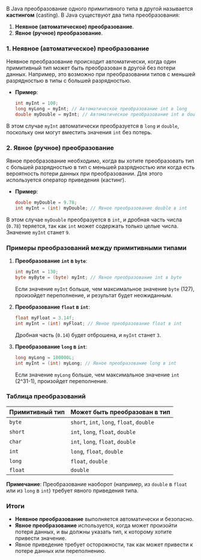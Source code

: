 В Java преобразование одного примитивного типа в другой называется **кастингом** (casting). В Java существуют два типа преобразования:

1. **Неявное (автоматическое) преобразование**.
2. **Явное (ручное) преобразование**.

### 1. Неявное (автоматическое) преобразование
Неявное преобразование происходит автоматически, когда один примитивный тип может быть преобразован в другой без потери данных. Например, это возможно при преобразовании типов с меньшей разрядностью в типы с большей разрядностью.

- **Пример**:
  ```java
  int myInt = 100;
  long myLong = myInt; // Автоматическое преобразование int в long
  double myDouble = myInt; // Автоматическое преобразование int в double
  ```

В этом случае `myInt` автоматически преобразуется в `long` и `double`, поскольку они могут вместить значения `int` без потерь.

### 2. Явное (ручное) преобразование
Явное преобразование необходимо, когда вы хотите преобразовать тип с большей разрядностью в тип с меньшей разрядностью или когда есть вероятность потери данных при преобразовании. Для этого используется оператор приведения (кастинг).

- **Пример**:
  ```java
  double myDouble = 9.78;
  int myInt = (int) myDouble; // Явное преобразование double в int
  ```

В этом случае `myDouble` преобразуется в `int`, и дробная часть числа (`0.78`) теряется, так как `int` может содержать только целые числа. Значение `myInt` станет `9`.

### Примеры преобразований между примитивными типами

1. **Преобразование `int` в `byte`**:
   ```java
   int myInt = 130;
   byte myByte = (byte) myInt; // Явное преобразование int в byte
   ```
   Если значение `myInt` больше, чем максимальное значение `byte` (127), произойдет переполнение, и результат будет неожиданным.

2. **Преобразование `float` в `int`**:
   ```java
   float myFloat = 3.14f;
   int myInt = (int) myFloat; // Явное преобразование float в int
   ```
   Дробная часть (`0.14`) будет отброшена, и `myInt` станет `3`.

3. **Преобразование `long` в `int`**:
   ```java
   long myLong = 100000L;
   int myInt = (int) myLong; // Явное преобразование long в int
   ```
   Если значение `myLong` больше, чем максимальное значение `int` (2^31-1), произойдет переполнение.

### Таблица преобразований

| Примитивный тип | Может быть преобразован в тип |
|----------------|-------------------------------|
| `byte`         | `short`, `int`, `long`, `float`, `double` |
| `short`        | `int`, `long`, `float`, `double` |
| `char`         | `int`, `long`, `float`, `double` |
| `int`          | `long`, `float`, `double` |
| `long`         | `float`, `double` |
| `float`        | `double` |

**Примечание**: Преобразование наоборот (например, из `double` в `float` или из `long` в `int`) требует явного приведения типа.

### Итоги
- **Неявное преобразование** выполняется автоматически и безопасно.
- **Явное преобразование** используется, когда может произойти потеря данных, и вы должны указать тип, к которому хотите привести значение.
- Явное приведение требует осторожности, так как может привести к потере данных или переполнению.